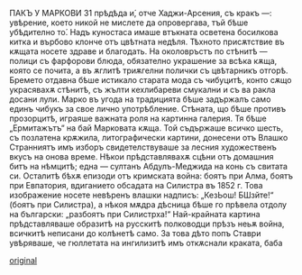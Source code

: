 ﻿ПАКЪ У МАРКОВИ
31
прѣдѣда и́, отче Хаджи-Арсения, съ кракъ —: увѣрение, което никой не мислете да опровергава, тъй бѣше убѣдително то́. Надъ куностаса имаше втъкната осветена босилкова китка и върбово клонче отъ цвѣтната недѣля. Тѣхното присѫтствие въ кѫщата носете здраве и благодать. На околовръстъ по стѣнитѣ — полици съ фарфорови блюда, обязателно украшение за всѣка кѫща, която се почита, а въ ѫглитѣ триѫгелни полички съ цвѣтарникъ отгорѣ. Бремето отдавна бѣше истикало старата мода съ чибуцитѣ, конто сѫщо украсявахѫ стѣнитѣ, съ жълти кехлибареви смукални и съ ва ракла досани лули. Марко въ угода на традицията бѣше задържалъ само единъ чибукъ за свое лично употрѣбление. Стѣната, що бѣше противъ прозорцитѣ, играяше важната роля на картинна галерия. Тя бѣше „Ермитажътъ“ на бай Марковата кѫща. Той съдържаше всичко шесть, съ позлатена крѫжила, литографически картини, донесени отъ Влашко Странниятъ имъ изборъ свидетелствуваше за лесния художественъ вкусъ на онова време. Нѣкои прѣдставлявахѫ сцѣни отъ домашния битъ на нѣмцитѣ; една — султанъ Абдулъ-Меджида на конь съ свитата си. Осталитѣ бѣхѫ епизоди отъ кримската война: боятъ при Алма, боятъ при Евпатория, вдиганието обсадата на Силистра въ 1852 г. Това изображение носете невѣренъ влашки надписъ: „КезЬош! БШзйте!“ (боятъ при Силистра), а нѣкоя мѫдра дѣсница бѣше го прѣвела отдолу на български: „разбоятъ при Силистрха!“ Най-крайната картина прѣдставляваше образитѣ на русскитѣ полководци прѣзъ неьѫ война, всичкитѣ неписани до колѣнетѣ само. За това дѣто попъ Ставри увѣряваше, че гюллетата на ингилизитѣ имъ откѫснали краката, баба

[original](images/042.jpg)